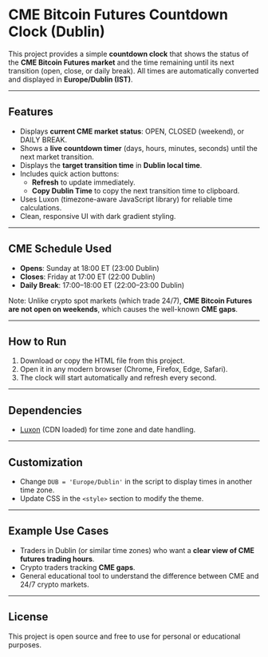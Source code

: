 # CME Bitcoin Futures Countdown Clock (Dublin)

This project provides a simple **countdown clock** that shows the status of the **CME Bitcoin Futures market** and the time remaining until its next transition (open, close, or daily break). All times are automatically converted and displayed in **Europe/Dublin (IST)**.

---

## Features
- Displays **current CME market status**: OPEN, CLOSED (weekend), or DAILY BREAK.
- Shows a **live countdown timer** (days, hours, minutes, seconds) until the next market transition.
- Displays the **target transition time** in **Dublin local time**.
- Includes quick action buttons:
  - **Refresh** to update immediately.
  - **Copy Dublin Time** to copy the next transition time to clipboard.
- Uses Luxon (timezone-aware JavaScript library) for reliable time calculations.
- Clean, responsive UI with dark gradient styling.

---

## CME Schedule Used
- **Opens**: Sunday at 18:00 ET (23:00 Dublin)
- **Closes**: Friday at 17:00 ET (22:00 Dublin)
- **Daily Break**: 17:00–18:00 ET (22:00–23:00 Dublin)

Note: Unlike crypto spot markets (which trade 24/7), **CME Bitcoin Futures are not open on weekends**, which causes the well-known **CME gaps**.

---

## How to Run
1. Download or copy the HTML file from this project.
2. Open it in any modern browser (Chrome, Firefox, Edge, Safari).
3. The clock will start automatically and refresh every second.

---

## Dependencies
- [Luxon](https://moment.github.io/luxon/) (CDN loaded) for time zone and date handling.

---

## Customization
- Change `DUB = 'Europe/Dublin'` in the script to display times in another time zone.
- Update CSS in the `<style>` section to modify the theme.

---

## Example Use Cases
- Traders in Dublin (or similar time zones) who want a **clear view of CME futures trading hours**.
- Crypto traders tracking **CME gaps**.
- General educational tool to understand the difference between CME and 24/7 crypto markets.

---

## License
This project is open source and free to use for personal or educational purposes.
